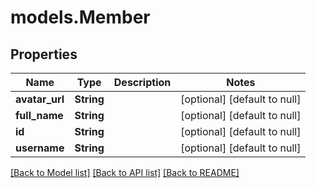 # models.Member
## Properties

| Name | Type | Description | Notes |
|------------ | ------------- | ------------- | -------------|
| **avatar\_url** | **String** |  | [optional] [default to null] |
| **full\_name** | **String** |  | [optional] [default to null] |
| **id** | **String** |  | [optional] [default to null] |
| **username** | **String** |  | [optional] [default to null] |

[[Back to Model list]](../README.md#documentation-for-models) [[Back to API list]](../README.md#documentation-for-api-endpoints) [[Back to README]](../README.md)

